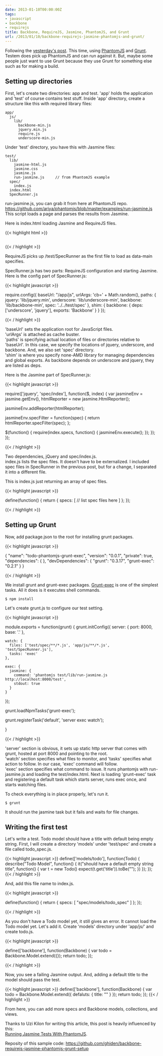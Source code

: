 ```yaml
---
date: 2013-01-10T00:00:00Z
tags:
- javascript
- backbone
- requirejs
title: Backbone, RequireJS, Jasmine, PhantomJS, and Grunt
url: /2013/01/10/backbone-requirejs-jasmine-phantomjs-and-grunt/
---
```


Following the [yesterday's post](http://hdnrnzk.me/2013/01/09/backbone-jasmine-requirejs-and-testem). This time, using [PhantomJS](http://phantomjs.org/) and [Grunt](http://gruntjs.com/).  
Testem does pick up PhantomJS and can run against it. But, maybe some people just want to use Grunt because they use Grunt for something else such as for making a build.  

## Setting up directories

First, let's create two directories: app and test.
'app' holds the application and 'test' of course contains test stuff.
Inside 'app' directory, create a structure like this with required library files:

    app/
      js/
        lib/
          backbone-min.js
          jquery.min.js
          require.js
          underscore-min.js

Under 'test' directory, you have this with Jasmine files:

    test/
      lib/
        jasmine-html.js
        jasmine.css
        jasmine.js
        run-jasmine.js     // from PhantomJS example
      spec/
        index.js
      index.html
      SpecRunner.js

run-jasmine.js, you can grab it from here at PhantomJS repo.  
<https://github.com/ariya/phantomjs/blob/master/examples/run-jasmine.js>  
This script loads a page and parses the results from Jasmine.

Here is index.html loading Jasmine and RequireJS files.

{{< highlight html >}}

<!doctype html>
<html lang="en">
<head>
  <meta charset="UTF-8">
  <title>Jasmine Spec Runner</title>
  <link rel="stylesheet" href="/test/lib/jasmine.css">
</head>
<body>
  <div id="sandbox" style="overflow:hidden; height:1px;"></div>
  <script src="/test/lib/jasmine.js"></script>
  <script src="/test/lib/jasmine-html.js"></script>
  <script src="/app/js/lib/require.js" data-main="/test/SpecRunner"></script>
</body>
</html>

{{< / highlight >}}

RequireJS picks up /test/SpecRunner as the first file to load as data-main specifies.  

SpecRunner.js has two parts: RequireJS configuration and starting Jasmine.
Here is the config part of SpecRunner.js:

{{< highlight javascript >}}

require.config({
  baseUrl: "/app/js",
  urlArgs: 'cb=' + Math.random(),
  paths: {
    jquery: 'lib/jquery.min',
    underscore: 'lib/underscore-min',
    backbone: 'lib/backbone-min',
    spec: '../../test/spec'
  },
  shim: {
    backbone: {
      deps: ['underscore', 'jquery'],
      exports: 'Backbone'
    }
  }
});

{{< / highlight >}}

'baseUrl' sets the application root for JavaScript files.  
'urlArgs' is attached as cache buster.  
'paths' is specifying actual location of files or directories relative to 'baseUrl'. In this case, we specify the locations of jquery, underscore, and backbone. And, we also set 'spec' directory.  
'shim' is where you specify none-AMD library for managing dependencies and global exports. As backbone depends on underscore and jquery, they are listed as deps.  

Here is the Jasmine part of SpecRunner.js:

{{< highlight javascript >}}

require(['jquery', 'spec/index'], function($, index) {
  var jasmineEnv = jasmine.getEnv(),
      htmlReporter = new jasmine.HtmlReporter();

  jasmineEnv.addReporter(htmlReporter);

  jasmineEnv.specFilter = function(spec) {
    return htmlReporter.specFilter(spec);
  };

  $(function() {
    require(index.specs, function() {
      jasmineEnv.execute();
    });
  });
});

{{< / highlight >}}

Two dependencies, jQuery and spec/index.js.  
index.js lists the spec files. It doesn't have to be externalized. I included spec files in SpecRunner in the previous post, but for a change, I separated it into a different file.  

This is index.js just returning an array of spec files.

{{< highlight javascript >}}

define(function() {
  return {
    specs: [
      // list spec files here
    ]
  };
});

{{< / highlight >}}

## Setting up Grunt

Now, add package.json to the root for installing grunt packages.

{{< highlight javascript >}}

{
  "name": "todo-phantomjs-grunt-exec",
  "version": "0.0.1",
  "private": true,
  "dependencies": { },
  "devDependencies": {
    "grunt": "0.3.17",
    "grunt-exec": "0.2.1"
  }
}

{{< / highlight >}}

We install grunt and grunt-exec packages. [Grunt-exec](https://github.com/jharding/grunt-exec) is one of the simplest tasks. All it does is it executes shell commands. 

    $ npm install

Let's create grunt.js to configure our test setting.

{{< highlight javascript >}}

module.exports = function(grunt) {
  grunt.initConfig({
    server: {
      port: 8000,
      base: '.'
    },

    watch: {
      files: ['test/spec/**/*.js', 'app/js/**/*.js', 'test/SpecRunner.js'],
      tasks: 'exec'
    },

    exec: {
      jasmine: {
        command: 'phantomjs test/lib/run-jasmine.js http://localhost:8000/test',
        stdout: true
      }
    }

  });

  grunt.loadNpmTasks('grunt-exec');

  grunt.registerTask('default', 'server exec watch');

}

{{< / highlight >}}

'server' section is obvious, it sets up static http server that comes with grunt, hosted at port 8000 and pointing to the root.  
'watch' section specifies what files to monitor, and 'tasks' specifies what action to follow. In our case, 'exec' command will follow.  
'exec' section specifies what command to issue. It runs phantomjs with run-jasmine.js and loading the test/index.html.
Next is loading 'grunt-exec' task and registering a default task which starts server, runs exec once, and starts watching files.

To check everything is in place properly, let's run it.

    $ grunt

It should run the jasmine task but it fails and waits for file changes.  

## Writing the first test

Let's write a test.
Todo model should have a title with default being empty string.
First, I will create a directory 'models' under 'test/spec' and create a file called todo_spec.js.

{{< highlight javascript >}}
define(['models/todo'], function(Todo) {
  describe("Todo Model", function() {
    it("should have a default empty string title", function() {
      var t = new Todo()
      expect(t.get('title')).toBe("");
    })
  });
});
{{< / highlight >}}

And, add this file name to index.js.

{{< highlight javascript >}}

define(function() {
  return {
    specs: [
      "spec/models/todo_spec"
    ]
  };
});

{{< / highlight >}}

As you don't have a Todo model yet, it still gives an error. It cannot load the Todo model yet.
Let's add it. Create 'models' directory under 'app/js/' and create todo.js.

{{< highlight javascript >}}

define(['backbone'], function(Backbone) {
  var todo = Backbone.Model.extend({});
  return todo;
});

{{< / highlight >}}

Now, you see a failing Jasmine output. And, adding a default title to the model should pass the test.

{{< highlight javascript >}}
define(['backbone'], function(Backbone) {
  var todo = Backbone.Model.extend({
    defaluts: {
      title: ""
    }
  });
  return todo;
});
{{< / highlight >}}

From here, you can add more specs and Backbone models, collections, and views.

Thanks to Uzi Kilon for writing this article, this post is heavily influenced by this:  
[Running Jasmine Tests With PhantomJS](http://kilon.org/blog/2013/01/running-jasmine-tests-with-phantomjs/).

Reposity of this sample code:
<https://github.com/ghiden/backbone-requirejs-jasmine-phantomjs-grunt-setup>

